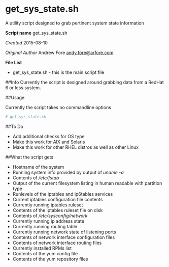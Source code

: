 # get_sys_state.sh
A utility script designed to grab pertinent system state information

**Script name** get_sys_state.sh

*Created* 2015-08-10

*Original Author* Andrew Fore [andy.fore@arfore.com](mailto:andy.fore@arfore.com)

**File List**

* get_sys_state.sh - this is the main script file

##Info
Currently the script is designed around grabbing data from a RedHat 6 or less system.

##Usage

Currently the script takes no commandline options

```bash
# get_sys_state.sh
```

##To Do
- Add additional checks for OS type
- Make this work for AIX and Solaris
- Make this work for other RHEL distros as well as other Linux

##What the script gets
- Hostname of the system
- Running system info provided by output of *uname -a*
- Contents of */etc/fstab*
- Output of the current filesystem listing in human readable with partition type
- Runlevels of the iptables and ip6tables services
- Current iptables configuration file contents
- Currently running iptables ruleset
- Contents of the iptables ruleset file on disk
- Contents of */etc/sysconfig/network*
- Currently running ip address state
- Currently running routing table
- Currently running network state of listening ports
- Contents of network interface configuration files
- Contents of network interface routing files
- Currently installed RPMs list
- Contents of the yum config file
- Contents of the yum repository files
